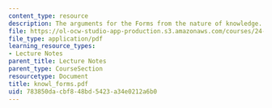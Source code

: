 ```yaml
---
content_type: resource
description: The arguments for the Forms from the nature of knowledge.
file: https://ol-ocw-studio-app-production.s3.amazonaws.com/courses/24-200-ancient-philosophy-fall-2004/783850dacbf848bd5423a34e0212a6b0_knowl_forms.pdf
file_type: application/pdf
learning_resource_types:
- Lecture Notes
parent_title: Lecture Notes
parent_type: CourseSection
resourcetype: Document
title: knowl_forms.pdf
uid: 783850da-cbf8-48bd-5423-a34e0212a6b0
---
```

